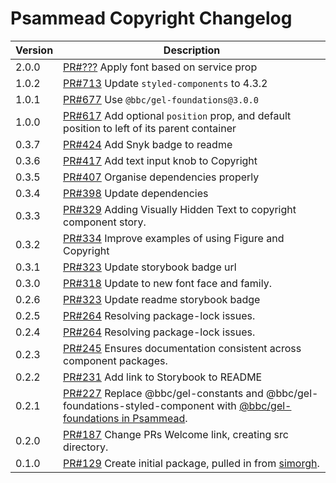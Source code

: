 # Psammead Copyright Changelog

<!-- prettier-ignore -->
| Version | Description |
|---------|-------------|
| 2.0.0 | [PR#???](https://github.com/bbc/psammead/pull/???) Apply font based on service prop |
| 1.0.2   | [PR#713](https://github.com/bbc/psammead/pull/713) Update `styled-components` to 4.3.2 |
| 1.0.1   | [PR#677](https://github.com/bbc/psammead/pull/677) Use `@bbc/gel-foundations@3.0.0` |
| 1.0.0   | [PR#617](https://github.com/bbc/psammead/pull/617) Add optional `position` prop, and default position to left of its parent container |
| 0.3.7   | [PR#424](https://github.com/bbc/psammead/pull/424) Add Snyk badge to readme |
| 0.3.6   | [PR#417](https://github.com/bbc/psammead/pull/417) Add text input knob to Copyright |
| 0.3.5   | [PR#407](https://github.com/bbc/psammead/pull/407) Organise dependencies properly |
| 0.3.4   | [PR#398](https://github.com/bbc/psammead/pull/398) Update dependencies |
| 0.3.3   | [PR#329](https://github.com/BBC/psammead/pull/329) Adding Visually Hidden Text to copyright component story. |
| 0.3.2   | [PR#334](https://github.com/BBC/psammead/pull/334) Improve examples of using Figure and Copyright |
| 0.3.1   | [PR#323](https://github.com/bbc/psammead/pull/323) Update storybook badge url |
| 0.3.0   | [PR#318](https://github.com/BBC/psammead/pull/318) Update to new font face and family. |
| 0.2.6   | [PR#323](https://github.com/BBC/psammead/pull/323) Update readme storybook badge |
| 0.2.5   | [PR#264](https://github.com/BBC/psammead/pull/319) Resolving package-lock issues. |
| 0.2.4   | [PR#264](https://github.com/BBC/psammead/pull/264) Resolving package-lock issues. |
| 0.2.3   | [PR#245](https://github.com/BBC-News/psammead/pull/245) Ensures documentation consistent across component packages. |
| 0.2.2   | [PR#231](https://github.com/BBC-News/psammead/pull/231) Add link to Storybook to README |
| 0.2.1   | [PR#227](https://github.com/BBC-News/psammead/pull/227) Replace @bbc/gel-constants and @bbc/gel-foundations-styled-component with [@bbc/gel-foundations in Psammead](https://github.com/BBC-News/psammead/issues/226). |
| 0.2.0   | [PR#187](https://github.com/BBC-News/psammead/pull/187) Change PRs Welcome link, creating src directory. |
| 0.1.0   | [PR#129](https://github.com/BBC-News/psammead/pull/129) Create initial package, pulled in from [simorgh](https://github.com/BBC-News/simorgh). |
